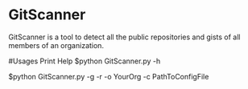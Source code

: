 # GitScanner
GitScanner is a tool to detect all the public repositories and gists of all members of an organization.

#Usages 
Print Help
$python GitScanner.py -h

$python GitScanner.py -g -r -o YourOrg -c PathToConfigFile

